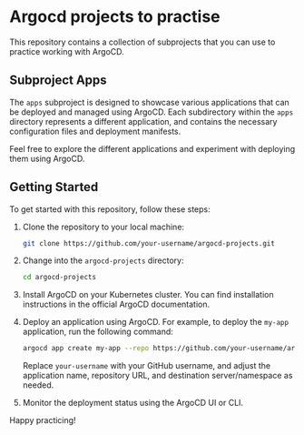 # Argocd projects to practise

This repository contains a collection of subprojects that you can use to practice working with ArgoCD.

## Subproject Apps

The `apps` subproject is designed to showcase various applications that can be deployed and managed using ArgoCD. Each subdirectory within the `apps` directory represents a different application, and contains the necessary configuration files and deployment manifests.

Feel free to explore the different applications and experiment with deploying them using ArgoCD.

## Getting Started

To get started with this repository, follow these steps:

1. Clone the repository to your local machine:

    ```bash
    git clone https://github.com/your-username/argocd-projects.git
    ```

2. Change into the `argocd-projects` directory:

    ```bash
    cd argocd-projects
    ```

3. Install ArgoCD on your Kubernetes cluster. You can find installation instructions in the official ArgoCD documentation.

4. Deploy an application using ArgoCD. For example, to deploy the `my-app` application, run the following command:

    ```bash
    argocd app create my-app --repo https://github.com/your-username/argocd-projects.git --path apps/my-app --dest-server https://kubernetes.default.svc --dest-namespace default
    ```

    Replace `your-username` with your GitHub username, and adjust the application name, repository URL, and destination server/namespace as needed.

5. Monitor the deployment status using the ArgoCD UI or CLI.

Happy practicing!